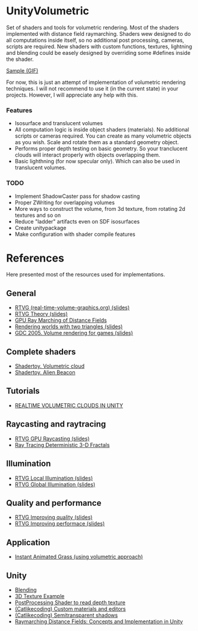 # UnityVolumetric
Set of shaders and tools for volumetric rendering. Most of the shaders implemented with distance field raymarching. Shaders wew designed to do all computations inside itself, so no additional post processing, cameras, scripts are required. New shaders with custom functions, textures, lightning and blending could be easely designed by overriding some #defines inside the shader.

[Sample (GIF)](https://gfycat.com/ifr/PointlessDependableFieldspaniel)

For now, this is just an attempt of implementation of volumetric rendering techniques. I will not recommend to use it (in the current state) in your projects. However, I will appreciate any help with this.

### Features
 * Isosurface and translucent volumes
 *  All computation logic is inside object shaders (materials). No additional scripts or cameras required. You can create as many volumetric objects as you wish. Scale and rotate them as a standard geometry object.
 * Performs proper depth testing on basic geometry. So your tranclucent clouds will interact properly with objects overlapping them.
 * Basic lighthning (for now specular only). Which can also be used in translucent volumes.
 
### TODO
 * Implement ShadowCaster pass for shadow casting
 * Proper ZWriting for overlapping volumes
 * More ways to construct the volume, from 3d texture, from rotating 2d textures and so on
 * Reduce "ladder" artifacts even on SDF isosurfaces
 * Create unitypackage
 * Make configuration with shader compile features

# References
Here presented most of the resources used for implementations.

## General
 * [RTVG (real-time-volume-graphics.org) (slides)](http://www.real-time-volume-graphics.org/?page_id=28)
 * [RTVG Theory (slides)](http://www.cg.informatik.uni-siegen.de/data/Tutorials/EG2006/RTVG01_Theory.pdf)
 * [GPU Ray Marching of Distance Fields](http://www2.compute.dtu.dk/pubdb/views/edoc_download.php/6392/pdf/imm6392.pdf)
 * [Rendering worlds with two triangles (slides)](http://www.iquilezles.org/www/material/nvscene2008/rwwtt.pdf)
 * [GDC 2005. Volume rendering for games (slides)](http://http.download.nvidia.com/developer/presentations/2005/GDC/Sponsored_Day/GDC_2005_VolumeRenderingForGames.pdf)

## Complete shaders
 * [Shadertoy. Volumetric cloud](https://www.shadertoy.com/view/4ldGRf)
 * [Shadertoy. Alien Beacon](https://www.shadertoy.com/view/ld2SzK)

## Tutorials
 * [REALTIME VOLUMETRIC CLOUDS IN UNITY](http://www.blog.sirenix.net/blog/realtime-volumetric-clouds-in-unity)

## Raycasting and raytracing
 * [RTVG GPU Raycasting (slides)](http://www.cg.informatik.uni-siegen.de/data/Tutorials/EG2006/RTVG04_GPU_Raycasting.pdf)
 * [Ray Tracing Deterministic 3-D Fractals](http://graphics.cs.illinois.edu/sites/default/files/rtqjs.pdf)

## Illumination
 * [RTVG Local Illumination (slides)](http://www.cg.informatik.uni-siegen.de/data/Tutorials/EG2006/RTVG06_LocalIllumination.pdf)
 * [RTVG Global Illumination (slides)](http://www.cg.informatik.uni-siegen.de/data/Tutorials/EG2006/RTVG07_GlobalIllumination.pdf)

## Quality and performance
 * [RTVG Improving quality (slides)](http://www.cg.informatik.uni-siegen.de/data/Tutorials/EG2006/RTVG09_ImprovingQuality.pdf)
 * [RTVG Improving performace (slides)](http://www.cg.informatik.uni-siegen.de/data/Tutorials/EG2006/RTVG08_ImprovingPerformance.pdf)

## Application
 * [Instant Animated Grass (using volumetric approach)](https://www.cg.tuwien.ac.at/research/publications/2007/Habel_2007_IAG/Habel_2007_IAG-Preprint.pdf)

## Unity
 * [Blending](https://docs.unity3d.com/Manual/SL-Blend.html)
 * [3D Texture Example](https://forum.unity3d.com/threads/unity-4-3d-textures-volumes.148605/)
 * [PostProcessing Shader to read depth texture](http://williamchyr.com/2013/11/unity-shaders-depth-and-normal-textures/)
 * [(Catlikecoding) Custom materials and editors](http://catlikecoding.com/unity/tutorials/rendering/part-9/)
 * [(Catlikecoding) Semitransparent shadows](http://catlikecoding.com/unity/tutorials/rendering/part-12/)
 * [Raymarching Distance Fields: Concepts and Implementation in Unity](http://flafla2.github.io/2016/10/01/raymarching.html)
